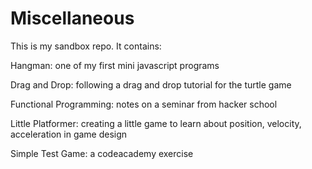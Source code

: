 Miscellaneous
=============
This is my sandbox repo. It contains:

Hangman: one of my first mini javascript programs

Drag and Drop: following a drag and drop tutorial for the turtle game

Functional Programming: notes on a seminar from hacker school

Little Platformer: creating a little game to learn about position, velocity, acceleration in game design

Simple Test Game: a codeacademy exercise
